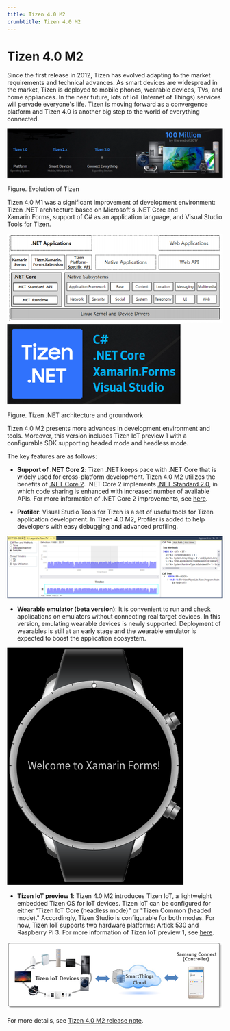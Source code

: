```yaml
---
title: Tizen 4.0 M2
crumbtitle: Tizen 4.0 M2 
---
```


# Tizen 4.0 M2

Since the first release in 2012, Tizen has evolved adapting to the market requirements and technical advances. As smart devices are widespread in the market, Tizen is deployed to mobile phones, wearable devices, TVs, and home appliances. In the near future, lots of IoT (Internet of Things) services will pervade everyone's life. Tizen is moving forward as a convergence platform and Tizen 4.0 is another big step to the world of everything connected.

![img](media/4.0_Tizen_Evolution.png)

Figure. Evolution of Tizen

Tizen 4.0 M1 was a significant improvement of development environment: Tizen .NET architecture based on Microsoft's .NET Core and Xamarin.Forms, support of C# as an application language, and Visual Studio Tools for Tizen.

![img](media/4.0_TizenArch.png)
![img](media/4.0_Tizen.NET.png)

Figure. Tizen .NET architecture and groundwork



Tizen 4.0 M2 presents more advances in development environment and tools. Moreover, this version includes Tizen IoT preview 1  with a configurable SDK supporting headed mode and headless mode.

The key features are as follows:
* **Support of .NET Core 2**: Tizen .NET keeps pace with .NET Core that is widely used for cross-platform development. Tizen 4.0 M2 utilizes the benefits of [.NET Core 2](https://github.com/dotnet/core/blob/master/release-notes/2.0/2.0.0.md).  .NET Core 2 implements [.NET Standard 2.0](https://docs.microsoft.com/en-us/dotnet/api/?view=netstandard-2.0), in which code sharing is enhanced with increased number of available APIs. For more information of .NET Core 2 improvements, see [here](https://blogs.msdn.microsoft.com/dotnet/2017/08/14/announcing-net-core-2-0/).


* **Profiler**: Visual Studio Tools for Tizen is a set of useful tools for Tizen application development. In Tizen 4.0 M2, Profiler is added to help developers with easy debugging and advanced profiling.

![Profiler](media/vstools_profiler.png)

* **Wearable emulator (beta version)**: It is convenient to run and check applications on emulators without connecting real target devices. In this version, emulating wearable devices is newly supported. Deployment of wearables is still at an early stage and the wearable emulator is expected to boost the application ecosystem.

![Wearable Emulator](media/wearable_emul.png)

* **Tizen IoT preview 1**: Tizen 4.0 M2 introduces Tizen IoT, a lightweight embedded Tizen OS for IoT devices. Tizen IoT can be configured for either "Tizen IoT Core (headless mode)" or "Tizen Common (headed mode)." Accordingly, Tizen Studio is configurable for both modes. For now, Tizen IoT supports two hardware platforms: Artick 530 and Raspberry Pi 3. For more information of Tizen IoT preview 1, see [here]().

![img](media/tizen_iot_preview.png)


For more details, see [Tizen 4.0 M2 release note]().
